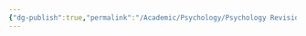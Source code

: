 ```yaml
---
{"dg-publish":true,"permalink":"/Academic/Psychology/Psychology Revision/Topics/Role of Peers and play/"}
---
```



